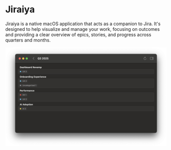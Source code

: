 # Jiraiya

Jiraiya is a native macOS application that acts as a companion to Jira. It's designed to help visualize and manage your work, focusing on outcomes and providing a clear overview of epics, stories, and progress across quarters and months.

![Jiraiya Demo](docs/demo.png)
